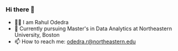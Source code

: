 ### Hi there 👋
- 👨‍💻 I am Rahul Odedra
- 🔭 Currently pursuing Master's in Data Analytics at Northeastern University, Boston
- 📫 How to reach me: odedra.r@northeastern.edu
